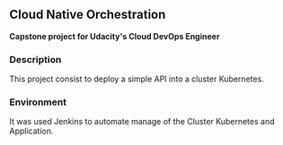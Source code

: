 <h2>Cloud Native Orchestration </h2>
<strong>Capstone project for Udacity's Cloud DevOps Engineer</strong><br/>

<h3>Description</h3>
This project consist to deploy a simple API into a cluster Kubernetes.<br/>

<h3>Environment</h3>
It was used Jenkins to automate manage of the Cluster Kubernetes  and Application. 
